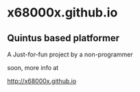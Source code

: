 # x68000x.github.io
Quintus based platformer
-----------------------
A Just-for-fun project by a non-programmer

soon, more info at 

http://x68000x.github.io
